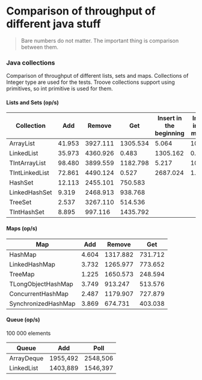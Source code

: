 # Comparison of throughput of different java stuff

> Bare numbers do not matter. The important thing is comparison between them.

### Java collections

Comparison of throughput of different lists, sets and maps. Collections of Integer type are used for the tests. Troove collections support using primitives, so int primitive is used for them.

#### Lists and Sets (op/s)
| Collection | Add | Remove | Get | Insert in the beginning | Insert in the middle | 
| - | - | - | - | - | - |
| ArrayList | 41.953 | 3927.111 | 1305.534 | 5.064 | 10.477 |
| LinkedList | 35.973 | 4360.926 | 0.483 | 1305.162 | 0.941 |
| TIntArrayList | 98.480 | 3899.559 | 1182.798 | 5.217 | 10.725 |
| TIntLinkedList | 72.861 | 4490.124 | 0.527 | 2687.024 | 1.286 |
| HashSet | 12.113 | 2455.101 | 750.583 |  |  |
| LinkedHashSet | 9.319 | 2468.913 | 938.768 |  |  |
| TreeSet | 2.537 | 3267.110 | 514.536 |  |  |
| TIntHashSet | 8.895 | 997.116 | 1435.792 |  |  |

#### Maps (op/s)
| Map | Add | Remove | Get |
| - | - | - | - |
| HashMap | 4.604 | 1317.882 | 731.712 |
| LinkedHashMap | 3.732 | 1265.977 | 773.652 |
| TreeMap | 1.225 | 1650.573 | 248.594 |
| TLongObjectHashMap | 3.749 | 913.247 | 513.576 |
| ConcurrentHashMap | 2.487 | 1179.907 | 727.879 |
| SynchronizedHashMap | 3.869 | 674.731 | 403.038 |

#### Queue (op/s)
100 000 elements

| Queue | Add | Poll |
| - | - | - |
| ArrayDeque | 1955,492 | 2548,506 |
| LinkedList | 1403,889 | 1546,397 |

